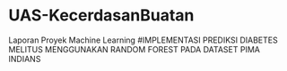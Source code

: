 # UAS-KecerdasanBuatan
Laporan Proyek Machine Learning
#IMPLEMENTASI PREDIKSI DIABETES MELITUS MENGGUNAKAN RANDOM FOREST PADA DATASET PIMA INDIANS
